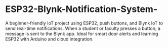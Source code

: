 # ESP32-Blynk-Notification-System-
A beginner-friendly IoT project using ESP32, push buttons, and Blynk IoT to send real-time notifications. When a student or faculty presses a button, a message is sent to the Blynk app. Ideal for smart door alerts and learning ESP32 with Arduino and cloud integration.
